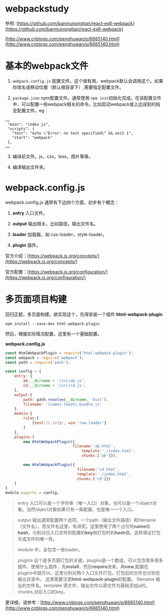 # webpackstudy

参照: 
[https://github.com/banmunongtian/react-es6-webpack](https://github.com/banmunongtian/react-es6-webpack)

[http://www.cnblogs.com/penghuwan/p/6665140.html](http://www.cnblogs.com/penghuwan/p/6665140.html)

# 基本的webpack文件

 1. `webpack.config.js` 配置文件。这个很有用，webpack默认会调用这个。如果你改名或移动位置（默认根目录下）,需要指定配置文件。

 2. `package.json` npm配置文件。通常使用 `npm init`初始化完成。在该配置文件中，可以配置一些webpack相关的命令。比如启动webpack或上边说到的指定配置文件。eg：
 ```
 ……
  "main": "index.js",
  "scripts": {
    "test": "echo \"Error: no test specified\" && exit 1",
    "start": "webpack"
  },
……
 ```
3. 编译前文件。js，css，less，图片等等。

4. 编译输出文件夹。

# webpack.config.js

webpack.config.js 通常有下边四个方面，初步有个概念：  

1. **entry**  入口文件。

2. **output**  输出相关。比如路径，输出文件名。

3. **loader** 加载器。如 css-loader，style-loader。

4. **plugin** 插件。

官方介绍：[https://webpack.js.org/concepts/](https://webpack.js.org/concepts/)

官方配置：[https://webpack.js.org/configuration/](https://webpack.js.org/configuration/)

# 多页面项目构建

回归正题，多页面构建。欲实现这个，先得安装一个插件 **html-webpack-plugin**

```
npm install --save-dev html-webpack-plugin
```
然后，根据实际情况配置，这里有一个基础配置。

**webpack.config.js**

```javascript
const HtmlWebpackPlugin = require('html-webpack-plugin');
const webpack = require('webpack');
const path = require('path');

const config = {
	entry: {
    	ab:__dirname + '/src/ab.js',
    	cd:__dirname + '/src/cd.js',
	},
	output:{
    	path: path.resolve(__dirname, 'dist'),
    	filename: '[name]-[hash].bundle.js'
	},
	module:{
    	rules:[
    		{test:/\.txt$/, use:'raw-loader'}
    	]
	},
	plugins:[
    	new HtmlWebpackPlugin({  
                              filename:'ab.html',
    		                      template:'./index.html',
    		                      chunks:['ab']}),

    	new HtmlWebpackPlugin({
                          		filename:'cd.html',
                          		template:'./index.html',
                          		chunks:['cd']})
	]
}
module.exports = config;
```

> entry 入口可以是一个字符串（唯一入口）对象。也可以是一个object对象。当然object对象如果只有一条配置。也是唯一一个入口。  

> output 输出通常配置两个选项。一个path（输出文件路径）和filename（文件名）。而文件名这里，有讲究。这里使用了两个占位符**name**和**hash**，分别对应入口文件的配置的**key**和打包时的**hash**值。这样保证打包生成文件的唯一性。

> module 中，会包含一些loader。

> plugins 这个是多页面打包的关键。plugins是一个数组，可以包含很多很多插件。使用什么插件，先**install**，然后**require**进来，再**new**,配置在plugins中就可以。这里分别对两个入口文件打包，打包后的文件也分别在输出目录中。
这里需要注意**html-webpack-plugin**的配置。 filename 输出的文件名。template 源文件，输出文件以源文件为基础添加js的。 chunks,对应入口的key。

更详细，请参考：[http://www.cnblogs.com/penghuwan/p/6665140.html](http://www.cnblogs.com/penghuwan/p/6665140.html) 
